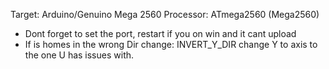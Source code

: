 Target: Arduino/Genuino Mega 2560
Processor: ATmega2560 (Mega2560)
- Dont forget to set the port, restart if you on win and it cant upload
- If is homes in the wrong Dir change: INVERT_Y_DIR change Y to axis to the one U has issues with.
